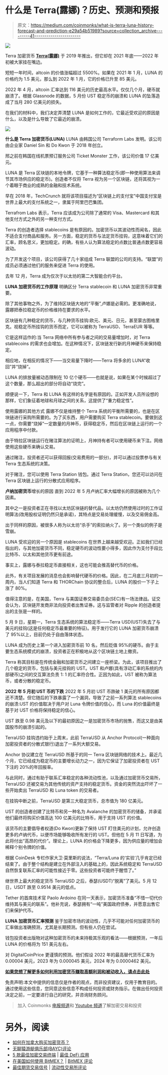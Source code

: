 # 什么是 Terra(露娜)？历史、预测和预报

> 原文：<https://medium.com/coinmonks/what-is-terra-luna-history-forecast-and-prediction-e29a54b51989?source=collection_archive---------41----------------------->

![](img/b241ff8f7ba7fa3985f65fad3388578c.png)

Terra 加密货币 [**Terra(露娜)**](https://bit.ly/ProjectSerenityCryptoOfficial) 于 2019 年推出，但它却在 2021 年底——2022 年初被大家挂在嘴边。

短短一年时间，altcoin 的价值涨幅超过 5500%。如果在 2021 年 1 月，LUNA 的价格约为 1.5 美元，那么到 2022 年 1 月，它的价格已升至 85 美元。

2022 年 4 月，altcoin 汇率达到 116 美元的历史最高水平。仅仅几个月，硬币就崩溃了。根据 Glassnode 的数据，5 月份 UST 稳定币的崩溃和 LUNA 的坠落造成了当月 280 亿美元的损失。

在我们的材料中，我们决定弄清楚 LUNA 是如何工作的，它最近受欢迎的原因是什么，以及是什么导致了它最近的崩溃。

![](img/866f6e568bbaab9660eca308a754b7df.png)

**什么是 Terra 加密货币(LUNA)**
LUNA 由韩国公司 Terraform Labs 发明。该公司由企业家 Daniel Sin 和 Do Kwon 于 2018 年创立。

邢之前在韩国在线机票预订服务公司 Ticket Monster 工作，该公司价值 17 亿美元。

LUNA 是 Terra 区块链的本地令牌，它基于一种算法稳定币(即一种使用算法来调节其市场供应的稳定币)。创造者不仅将 Terra 视为另一个区块链，还将其视为一个着眼于商业的成熟的金融和技术系统。

早在 2018 年，TechCrunch 就将该项目描述为“区块链上的支付宝”中国支付宝是世界上最大的支付系统之一，隶属于阿里巴巴集团。

Terrafrom Labs 表示，Terra 应该成为公司除了通常的 Visa、Mastercard 和其他支付方式之外的另一种支付方式。

Terra 的创造者选择 stablecoins 是有原因的。加密货币以其波动性而闻名，因此不适合支付商品和服务。另一方面，稳定的货币与法定货币挂钩，这意味着它们的汇率，顾名思义，更加稳定。的确，有些人认为算法稳定的点数比普通点数更容易波动。

为了开发这个项目，该公司获得了几十家组成 Terra 联盟的公司的支持。“联盟”的成员必须通过他们的服务来促进 Terra 的使用。

去年 12 月，Terra 成为仅次于以太坊的第二大智能合约平台。

**LUNA 加密货币的工作原理**
明确区分 Terra stablecoin 和 LUNA 加密货币非常重要。

除了其他事物之外，为了维持区块链大地的“平衡”,卢娜是必需的。更准确地说，露娜把泰拉稳定币的价格维持在要求的水平。

区块链有几种稳定的货币，与几种货币挂钩:欧元、美元、日元，甚至蒙古图格里克。视稳定币所挂钩的货币而定，它可以被称为 TerraUSD、TerraEUR 等等。

它是这样运作的:当 Terra 网络中所有参与者之间的交易量增加时，对 Terra stablecoins 的需求也会增加。在这种情况下，区块链发行新的月神硬币来保持稳定。

相应地，在相反的情况下——当交易量下降时——Terra 将多余的 LUNA“收回”并“烧掉”。

LUNA 的排放量被动态限制在 10 亿个硬币——也就是说，如果在某个时候超过了这个数量，那么超出的部分将自动“烧完”。

顺便说一下，Terra 和 LUNA 有这样的名字是有原因的。正如开发人员所设想的那样，它们象征着地球和月球之间的关系，这提供了“重力稳定性”。

使用露娜的其他方式
露娜不仅是维持整个 Terra 系统的平衡所需要的，也是在区块链进行采购所需要的。为了买东西，用户需要购买 Terra stablecoin。要做到这一点，你需要“烧掉”一定数量的月神币，获得稳定币，然后在区块链上运行的一个应用程序中付款。

由于特拉区块链运行在赌注算法的证明上，月神持有者可以使用硬币来下注。网络使用这些硬币来确认交易。

通过赌注，投资者还可以获得回报(交易费用的一部分)，并可以通过投票参与有关 Terra 生态系统的决策。

对于赌注，您可以使用 Terra Station 钱包。通过 Terra Station，您还可以访问在 Terra 区块链上运行的分散式应用程序。

**卢纳加密货币**增长的原因
直到 2022 年 5 月卢纳汇率大幅增长的原因被称为几个因素。

其中之一是投资者正在寻找以太坊区块链的替代品，以太坊仍然使用过时的工作证明算法(改用股权证明仍然只是承诺)，其特点是交易处理缓慢，以及交易佣金高。

出于同样的原因，被很多人称为以太坊“杀手”的索拉纳火了。另一个类似的例子是雪崩。

LUNA 受欢迎的另一个原因是 stablecoins 在世界上越来越受欢迎。正如我们已经指出的，与其他加密货币不同，稳定硬币的波动性要小得多，因此作为支付手段比比特币、以太和其他货币更有前途。

事实上，露娜与泰拉稳定币直接相关，这也可能会推高替代币的价格。

此外，有关项目发展的消息也会影响替代硬币的价格。因此，在二月底三月初的一周内，当人们知道 Terra 和 THORChain 协议的整合后，LUNA 的股价一下子上涨了 80%。

值得注意的是，在美国，Terra 与美国证券交易委员会(SEC)有一场法律战。证交会认为，区块链开发商非法向投资者出售证券。这与监管者对 Ripple 的创造者提出的主张是一样的。

5 月 9 日，星期一，Terra 生态系统的算法稳定币——Terra USD(UST)失去了与美元的挂钩(这是任何稳定币最重要的特征)。用于发行它的 LUNA 加密货币崩溃了 95%以上，目前仍处于自由落体状态。

LUNA 成为历史上第一个进入加密货币前 10 名，然后贬值 95%的硬币。由于主要生态系统模式的崩溃，投资者正在积极地从这个区块链土地上撤资。

Terra 称其目标是在传统金融和加密货币之间建立一座桥梁。为此，该项目推出了几个稳定的货币，包括与美元挂钩的 UST。UST 和卢娜(具有浮动汇率的系统的内部硬币)之间的交互算法负责 1: 1 的汇率符合性。正因为如此，UST 被称为算法币，或者分散的稳定币。

**2022 年 5 月初 UST 币的下跌**
2022 年 5 月初 UST 币跌破 1 美元的所有原因都还不清楚。但它随后的下跌暴露了一个漏洞，导致了之前一系列算法 stablecoins 的崩溃:UST 的价值取决于用户对 Luna 令牌价值的信心，而 Luna 的价值最终是基于对 UST 价格将保持稳定的信心。

UST 跌至 0.98 美元及以下的最初原因之一是加密货币市场的抛售，而这又是由美国股市的崩溃引起的。

TerraUSD 挂钩违约始于上周末，此前 TerraUSD 从 Anchor Protocol(一种面向加密投资者的分散式银行)退出了一系列大额交易。

Anchor 协议建立在 TerraUSD 所基于的同一 Terra 区块链网络的技术上。最近几个月，它已经成为稳定币的主要增长动力之一，因为它保证了加密投资者在 UST 下注的 20%的年回报率。

与此同时，通过有助于联系汇率稳定的各种流动性池，以及通过加密货币交易所，TerraUSD 还被交易为其他传统的资产支持的稳定货币。资金的突然流出吓坏了一些开始卖出 TerraUSD 和 Luna token 的交易者。

在挂钩中断之前，TerraUSD 是第三大稳定货币，总市值为 180 亿美元。

UST 的创造者创建了比特币和另一种名为 Avalanche 的加密货币的储备，并承诺他们最终将购买价值高达 100 亿美元的比特币，用于支持 UST 的价值。

该货币的主要倡导者权道(Do Kwon)更新了保持 UST 盯住美元的计划，允许创造更多的卢纳代币，以便市场能够吸收所有发行的 UST。但他在 5 月 11 日写道，为此将付出“高昂的代价”。理论上，LUNA 的价格会下降更多，因为供应量的增加会稀释个别令牌的价值。

根据 CoinDesk 专栏作家大卫·莫里斯的说法，“Terra/Luna 的‘实验’几乎肯定已经结束了。由于整个结构是建立在外部注入的基础上的，因此系统稳定和 TerraUSD 自然恢复联系汇率的可能性接近于零。这些投资者可能终于醒悟了。”

继世界上最大的稳定货币 TerraUSD 之后，泰瑟(USDT)“脱离”了美元。5 月 12 日，USDT 跌至 0.9514 美元的低点。

Tether 的首席技术官 Paolo Ardoino 在同一天表示，加密货币准备“不惜一切代价维持其与美元的联系”。他补充说，泰瑟拥有“一吨”美国政府债券，并愿意出售它们来保护代币。

**LUNA 加密货币汇率预测**
鉴于加密市场的波动性，几乎不可能对任何加密货币的汇率做出准确预测，尤其是长期预测。但有些人仍在尝试。

钱包投资者出版物对这种加密货币的未来持极其乐观的看法——根据预测，一年后 LUNA 的价格将为 151 美元左右。

对 DigitalCoinPrice 更谨慎的预测。他们假设 2022 年的最高替代货币汇率为 0.00004 美元，2023 年为 0.000045 美元，2024 年为 0.0000462 美元。

[**如果您想了解更多如何利用加密货币赚取高额利润和被动收入，请点击此处**](https://bit.ly/ProjectSerenityCryptoOfficial)

免责声明:本文中提供的信息仅是作者的观点，而非投资建议，仅用于教育目的。通过使用这些信息，您同意这些信息不构成任何投资或财务指示。在做出任何投资决定之前，一定要进行自己的研究，并咨询财务顾问。

> 加入 Coinmonks [电报频道](https://t.me/coincodecap)和 [Youtube 频道](https://www.youtube.com/c/coinmonks/videos)了解加密交易和投资

# 另外，阅读

*   [如何在加拿大购买加密货币？](https://coincodecap.com/how-to-buy-cryptocurrency-in-canada)
*   [无聊猿游艇俱乐部(BAYC)评论](https://coincodecap.com/bored-ape-yacht-club-bayc-review)
*   [5 款最佳加密交易终端](https://coincodecap.com/crypto-trading-terminals) | [最佳 DeFi 应用](https://coincodecap.com/best-defi-apps)
*   [在美国如何使用 BitMEX？](https://coincodecap.com/use-bitmex-in-usa) | [BitMEX 评论](https://coincodecap.com/bitmex-review)
*   [最佳期货交易信号](https://coincodecap.com/futures-trading-signals) | [流动性交易所评论](https://coincodecap.com/liquid-exchange-review)
